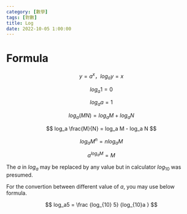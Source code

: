 ```yaml
---
category: [數學]
tags: [對數]
title: Log
date: 2022-10-05 1:00:00
---
```


<style>
  table {
    width: 100%
    }
  td {
    vertical-align: center;
    text-align: center;
  }
  table.inputT{
    margin: 10px;
    width: auto;
    margin-left: auto;
    margin-right: auto;
    border: none;
  }
  input{
    text-align: center;
    padding: 0px 10px;
  }
  iframe{
    width: 100%;
    display: block;
    border-style:none;
  }
</style>

# Formula

$$ y = a^x，log_a y = x $$

$$ log_a 1 = 0 $$

$$ log_a a = 1 $$

$$ log_a(MN) = log_a M + log_a N $$

$$ log_a \frac{M}{N} = log_a M - log_a N $$

$$ log_a M^n = n log_a M $$

$$ a^{log_a M} = M $$

The $a$ in $log_a$ may be replaced by any value but in calculator $log_{10}$ was presumed.

For the convertion between different value of $a$, you may use below formula.

$$ log_a5 = \frac {log_{10} 5} {log_{10}a } $$
